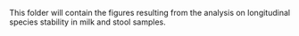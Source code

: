This folder will contain the figures resulting from the analysis on longitudinal species stability in milk and stool samples.

